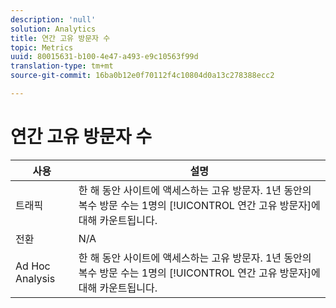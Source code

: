 ```yaml
---
description: 'null'
solution: Analytics
title: 연간 고유 방문자 수
topic: Metrics
uuid: 80015631-b100-4e47-a493-e9c10563f99d
translation-type: tm+mt
source-git-commit: 16ba0b12e0f70112f4c10804d0a13c278388ecc2

---
```



# 연간 고유 방문자 수

| 사용 | 설명 |
|---|---|
| 트래픽 | 한 해 동안 사이트에 액세스하는 고유 방문자. 1년 동안의 복수 방문 수는 1명의 [!UICONTROL 연간 고유 방문자]에 대해 카운트됩니다. |
| 전환 | N/A |
| Ad Hoc Analysis | 한 해 동안 사이트에 액세스하는 고유 방문자. 1년 동안의 복수 방문 수는 1명의 [!UICONTROL 연간 고유 방문자]에 대해 카운트됩니다. |

